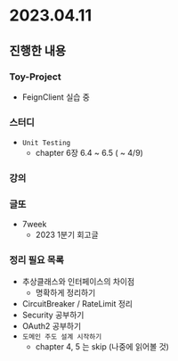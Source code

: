# 2023.04.11

## 진행한 내용

### Toy-Project

- FeignClient 실습 중

### 스터디

- `Unit Testing`
	- chapter 6장 6.4 ~ 6.5 ( ~ 4/9)

### 강의


### 글또

- 7week
	- 2023 1분기 회고글

### 정리 필요 목록

- 추상클래스와 인터페이스의 차이점
	- 명확하게 정리하기
- CircuitBreaker / RateLimit 정리
- Security 공부하기
- OAuth2 공부하기
- `도메인 주도 설계 시작하기`
	- chapter 4, 5 는 skip (나중에 읽어볼 것)